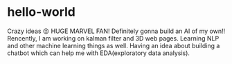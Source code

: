# hello-world
Crazy ideas 😜 
HUGE MARVEL FAN! Definitely gonna build an AI of my own!!
Rencently, I am working on kalman filter and 3D web pages. Learning NLP and other machine learning things as well.
Having an idea about building a chatbot which can help me with EDA(exploratory data analysis).

